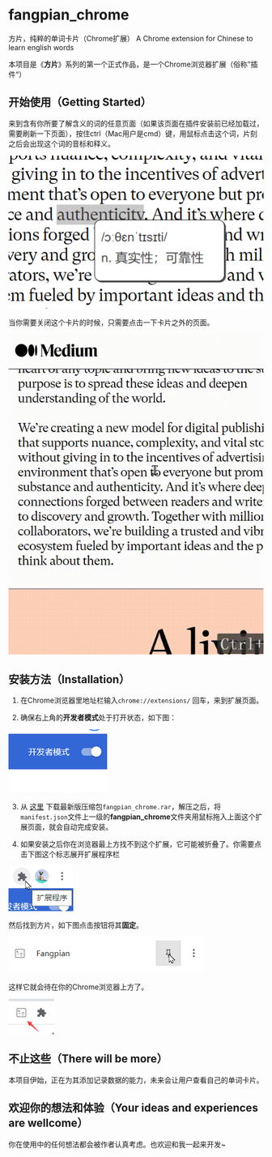# fangpian_chrome
方片，纯粹的单词卡片（Chrome扩展） A Chrome extension for Chinese to learn english words



本项目是《**方片**》系列的第一个正式作品，是一个Chrome浏览器扩展（俗称”插件“）


## 开始使用（Getting Started）

来到含有你所要了解含义的词的任意页面（如果该页面在插件安装前已经加载过，需要刷新一下页面），按住ctrl（Mac用户是cmd）键，用鼠标点击这个词，片刻之后会出现这个词的音标和释义。

![image-20210720004931743](README.assets/image-20210720004931743.png)

当你需要关闭这个卡片的时候，只需要点击一下卡片之外的页面。

![20210720_005500](README.assets/20210720_005500.gif)


## 安装方法（Installation）

1. 在Chrome浏览器里地址栏输入`chrome://extensions/` 回车，来到扩展页面。

2. 确保右上角的**开发者模式**处于打开状态，如下图：

![image-20210720002121286](README.assets/image-20210720002121286.png)

3. 从 [这里](https://github.com/aiyamia/fangpian_chrome/releases) 下载最新版压缩包`fangpian_chrome.rar`，解压之后，将`manifest.json`文件上一级的**fangpian_chrome**文件夹用鼠标拖入上面这个扩展页面，就会自动完成安装。

4. 如果安装之后你在浏览器最上方找不到这个扩展，它可能被折叠了。你需要点击下图这个标志展开扩展程序栏

![image-20210720002911380](README.assets/image-20210720002911380.png)

然后找到方片，如下图点击按钮将其**固定**。

![image-20210720003053751](README.assets/image-20210720003053751.png)

这样它就会待在你的Chrome浏览器上方了。

![image-20210720004358789](README.assets/image-20210720004358789.png)


## 不止这些（There will be more）

本项目伊始，正在为其添加记录数据的能力，未来会让用户查看自己的单词卡片。



## 欢迎你的想法和体验（Your ideas and experiences are wellcome）

你在使用中的任何想法都会被作者认真考虑。也欢迎和我一起来开发~
